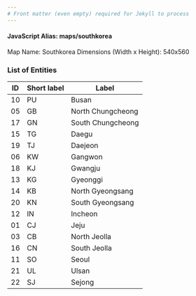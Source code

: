 ```yaml
---
# Front matter (even empty) required for Jekyll to process
---
```


#### JavaScript Alias: maps/southkorea

Map Name: Southkorea
Dimensions (Width x Height): 540x560






### List of Entities

ID | Short label | Label
---|---|---|
10|PU|Busan
05|GB|North Chungcheong
17|GN|South Chungcheong
15|TG|Daegu
19|TJ|Daejeon
06|KW|Gangwon
18|KJ|Gwangju
13|KG|Gyeonggi
14|KB|North Gyeongsang
20|KN|South Gyeongsang
12|IN|Incheon
01|CJ|Jeju
03|CB|North Jeolla
16|CN|South Jeolla
11|SO|Seoul
21|UL|Ulsan
22|SJ|Sejong